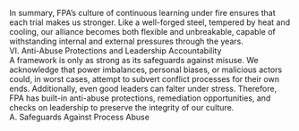 In summary, FPA’s culture of continuous learning under fire ensures that each trial makes us stronger. Like a well-forged steel, tempered by heat and cooling, our alliance becomes both flexible and unbreakable, capable of withstanding internal and external pressures through the years.  
VI. Anti-Abuse Protections and Leadership Accountability  
A framework is only as strong as its safeguards against misuse. We acknowledge that power imbalances, personal biases, or malicious actors could, in worst cases, attempt to subvert conflict processes for their own ends. Additionally, even good leaders can falter under stress. Therefore, FPA has built-in anti-abuse protections, remediation opportunities, and checks on leadership to preserve the integrity of our culture.  
A. Safeguards Against Process Abuse